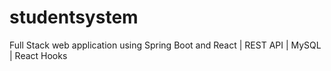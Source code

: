 # studentsystem
Full Stack web application using Spring Boot and React | REST API | MySQL | React Hooks
